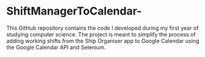 # ShiftManagerToCalendar-
This GitHub repository contains the code I developed during my first year of studying computer science. The project is meant to simplify the process of adding working shifts from the Ship Organiser app to Google Calendar using the Google Calendar API and Selenium.
